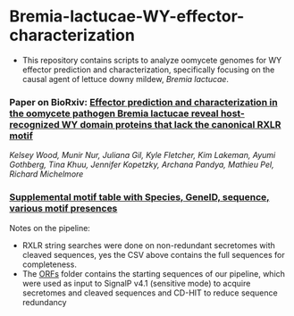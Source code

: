 # Bremia-lactucae-WY-effector-characterization

- This repository contains scripts to analyze oomycete genomes for WY effector prediction and characterization, specifically focusing on the causal agent of lettuce downy mildew, *Bremia lactucae*.

### Paper on BioRxiv: [Effector prediction and characterization in the oomycete pathogen Bremia lactucae reveal host-recognized WY domain proteins that lack the canonical RXLR motif](https://www.biorxiv.org/content/10.1101/679787v2.supplementary-material)

*Kelsey Wood, Munir Nur, Juliana Gil, Kyle Fletcher, Kim Lakeman, Ayumi Gothberg, Tina Khuu, Jennifer Kopetzky, Archana Pandya, Mathieu Pel, Richard Michelmore*


### [Supplemental motif table with Species, GeneID, sequence, various motif presences](https://github.com/mjnur/Bremia-lactucae-WY-effector-characterization/blob/master/motif_counting/20200805_Supplemental_motif_category_table.csv)

Notes on the pipeline: 
  - RXLR string searches were done on non-redundant secretomes with cleaved sequences, yes the CSV above contains the full sequences for completeness. 
  - The [ORFs](https://github.com/mjnur/Bremia-lactucae-WY-effector-characterization/tree/master/ORFs) folder contains the starting sequences of our pipeline, which were used as input to SignalP v4.1 (sensitive mode) to acquire secretomes and cleaved sequences and CD-HIT to reduce sequence redundancy
